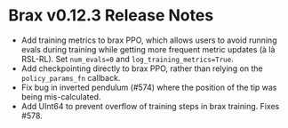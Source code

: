 # Brax v0.12.3 Release Notes

* Add training metrics to brax PPO, which allows users to avoid running evals during training while getting more frequent metric updates (à là RSL-RL). Set `num_evals=0` and `log_training_metrics=True`.
* Add checkpointing directly to brax PPO, rather than relying on the `policy_params_fn` callback.
* Fix bug in inverted pendulum (#574) where the position of the tip was being mis-calculated.
* Add UInt64 to prevent overflow of training steps in brax training. Fixes #578.
